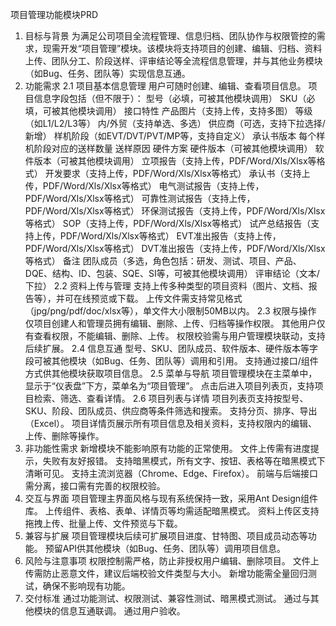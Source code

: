项目管理功能模块PRD
1. 目标与背景
为满足公司项目全流程管理、信息归档、团队协作与权限管控的需求，现需开发“项目管理”模块。该模块将支持项目的创建、编辑、归档、资料上传、团队分工、阶段送样、评审结论等全流程信息管理，并与其他业务模块（如Bug、任务、团队等）实现信息互通。
2. 功能需求
2.1 项目基本信息管理
用户可随时创建、编辑、查看项目信息。
项目信息字段包括（但不限于）：
    型号（必填，可被其他模块调用）
    SKU（必填，可被其他模块调用）
    接口特性
    产品图片（支持上传，支持多图）
    等级（如L1/L2/L3等）
    内/外贸（支持单选、多选）
    供应商（可选，支持下拉选择/新增）
    样机阶段（如EVT/DVT/PVT/MP等，支持自定义）
    承认书版本
    每个样机阶段对应的送样数量
    送样原因
    硬件方案
    硬件版本（可被其他模块调用）
    软件版本（可被其他模块调用）
    立项报告（支持上传，PDF/Word/Xls/Xlsx等格式）
    开发要求（支持上传，PDF/Word/Xls/Xlsx等格式）
    承认书（支持上传，PDF/Word/Xls/Xlsx等格式）
    电气测试报告（支持上传，PDF/Word/Xls/Xlsx等格式）
    可靠性测试报告（支持上传，PDF/Word/Xls/Xlsx等格式）
    环保测试报告（支持上传，PDF/Word/Xls/Xlsx等格式）
    SOP（支持上传，PDF/Word/Xls/Xlsx等格式）
    试产总结报告（支持上传，PDF/Word/Xls/Xlsx等格式）
    EVT准出报告（支持上传，PDF/Word/Xls/Xlsx等格式）
    DVT准出报告（支持上传，PDF/Word/Xls/Xlsx等格式）
    备注
    团队成员（多选，角色包括：研发、测试、项目、产品、DQE、结构、ID、包装、SQE、SI等，可被其他模块调用）
    评审结论（文本/下拉）
2.2 资料上传与管理
    支持上传多种类型的项目资料（图片、文档、报告等），并可在线预览或下载。
    上传文件需支持常见格式（jpg/png/pdf/doc/xlsx等），单文件大小限制50MB以内。
2.3 权限与操作
    仅项目创建人和管理员拥有编辑、删除、上传、归档等操作权限。
    其他用户仅有查看权限，不能编辑、删除、上传。
    权限校验需与用户管理模块联动，支持后续扩展。
2.4 信息互通
    型号、SKU、团队成员、软件版本、硬件版本等字段可被其他模块（如Bug、任务、团队等）调用和引用。
    支持通过接口/组件方式供其他模块获取项目信息。
2.5 菜单与导航
    项目管理模块在主菜单中，显示于“仪表盘”下方，菜单名为“项目管理”。
    点击后进入项目列表页，支持项目检索、筛选、查看详情。
2.6 项目列表与详情
    项目列表页支持按型号、SKU、阶段、团队成员、供应商等条件筛选和搜索。
    支持分页、排序、导出（Excel）。
    项目详情页展示所有项目信息及相关资料，支持权限内的编辑、上传、删除等操作。
3. 非功能性需求
    新增模块不能影响原有功能的正常使用。
    文件上传需有进度提示，失败有友好报错。
    支持暗黑模式，所有文字、按钮、表格等在暗黑模式下清晰可见。
    支持主流浏览器（Chrome、Edge、Firefox）。
    前端与后端接口需分离，接口需有完善的权限校验。
4. 交互与界面
    项目管理主界面风格与现有系统保持一致，采用Ant Design组件库。
    上传组件、表格、表单、详情页等均需适配暗黑模式。
    资料上传区支持拖拽上传、批量上传、文件预览与下载。
5. 兼容与扩展
    项目管理模块后续可扩展项目进度、甘特图、项目成员动态等功能。
    预留API供其他模块（如Bug、任务、团队等）调用项目信息。
6. 风险与注意事项
    权限控制需严格，防止非授权用户编辑、删除项目。
    文件上传需防止恶意文件，建议后端校验文件类型与大小。
    新增功能需全量回归测试，确保不影响现有功能。
7. 交付标准
    通过功能测试、权限测试、兼容性测试、暗黑模式测试。
    通过与其他模块的信息互通联调。
    通过用户验收。